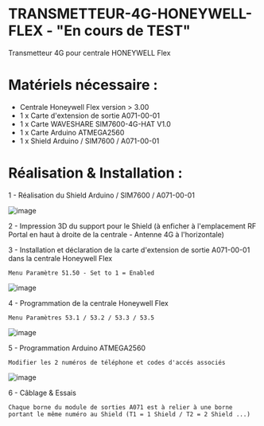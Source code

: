 # TRANSMETTEUR-4G-HONEYWELL-FLEX - "En cours de TEST"
Transmetteur 4G pour centrale HONEYWELL Flex

# Matériels nécessaire :

- Centrale Honeywell Flex version > 3.00
- 1 x Carte d'extension de sortie A071-00-01
- 1 x Carte WAVESHARE SIM7600-4G-HAT V1.0
- 1 x Carte Arduino ATMEGA2560
- 1 x Shield Arduino / SIM7600 / A071-00-01


# Réalisation & Installation :

1 - Réalisation du Shield Arduino / SIM7600 / A071-00-01

![image](https://user-images.githubusercontent.com/57842257/141687708-a3c436a0-fec5-4def-9851-39ef407e2c49.png)

2 - Impression 3D du support pour le Shield (à enficher à l'emplacement RF Portal en haut à droite de la centrale - Antenne 4G à l'horizontale)

3 - Installation et déclaration de la carte d'extension de sortie A071-00-01 dans la centrale Honeywell Flex

    Menu Paramètre 51.50 - Set to 1 = Enabled
    
 ![image](https://user-images.githubusercontent.com/57842257/141687645-be053fe3-7756-4b69-ae5b-1fec8430213d.png)


4 - Programmation de la centrale Honeywell Flex

    Menu Paramètres 53.1 / 53.2 / 53.3 / 53.5

![image](https://user-images.githubusercontent.com/57842257/141687429-884b2506-db3f-4f36-8aa9-9f176770c341.png)


5 - Programmation Arduino ATMEGA2560

    Modifier les 2 numéros de téléphone et codes d'accés associés
    
![image](https://user-images.githubusercontent.com/57842257/141687988-0e79ecff-63a3-4b0c-be2e-f365b6090ea8.png)


6 - Câblage & Essais

    Chaque borne du module de sorties A071 est à relier à une borne portant le même numéro au Shield (T1 = 1 Shield / T2 = 2 Shield ...)
    
    
    



